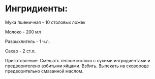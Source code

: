# Ингридиенты: #

Мука пшеничная - 10 столовых ложек

Молоко - 200 мл

Разрыхлитель - 1 ч.л.

Сахар - 2 ст.л.

Приготовление:
Смешать теплое молоко с сухими ингридиентами и предворителено взбитыми яйцами. Взбить. Выпекать на сковороде предворительно смазанной маслом.